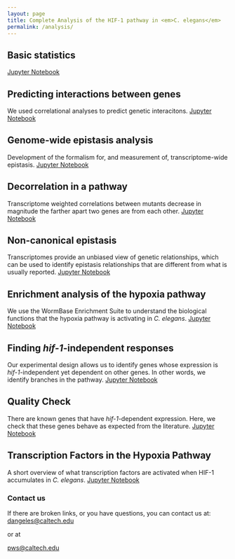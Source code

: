 ```yaml
---
layout: page
title: Complete Analysis of the HIF-1 pathway in <em>C. elegans</em>
permalink: /analysis/
---
```


## Basic statistics
<a href="{{ site.baseurl }}/analysis_notebooks/basic_statistics_1.html"> Jupyter Notebook</a>

## Predicting interactions between genes
We used correlational analyses to predict genetic interacitons.
<a href="{{ site.baseurl }}/analysis_notebooks/predicting_interactions_2.html"> Jupyter Notebook</a>

## Genome-wide epistasis analysis
Development of the formalism for, and measurement of, transcriptome-wide epistasis.
<a href="{{ site.baseurl }}/analysis_notebooks/epistasis_6.html"> Jupyter Notebook</a>

## Decorrelation in a pathway
Transcriptome weighted correlations between mutants decrease in magnitude the
farther apart two genes are from each other.
<a href="{{ site.baseurl }}/analysis_notebooks/decorrelation_9.html"> Jupyter Notebook</a>

## Non-canonical epistasis
Transcriptomes provide an unbiased view of genetic relationships, which can be used
to identify epistasis relationships that are different from what is usually reported.
<a href="{{ site.baseurl }}/analysis_notebooks/non_canonical_epistasis_7.html"> Jupyter Notebook</a>

## Enrichment analysis of the hypoxia pathway
We use the WormBase Enrichment Suite to understand the biological functions that
the hypoxia pathway is activating in *C. elegans*.
<a href="{{ site.baseurl }}/analysis_notebooks/enrichment_of_hypoxia_pathway_3.html"> Jupyter Notebook</a>

## Finding *hif-1*-independent responses
Our experimental design allows us to identify genes whose expression is
*hif-1*-independent yet dependent on other genes. In other words, we identify
branches in the pathway.
<a href="{{ site.baseurl }}/analysis_notebooks/decoupled_transcriptome_ea_4.html"> Jupyter Notebook</a>

## Quality Check
There are known genes that have *hif-1*-dependent expression. Here, we check that
these genes behave as expected from the literature.
<a href="{{ site.baseurl }}/analysis_notebooks/quality_check_5.html"> Jupyter Notebook</a>

## Transcription Factors in the Hypoxia Pathway
A short overview of what transcription factors are activated when HIF-1 accumulates
in *C. elegans*.
<a href="{{ site.baseurl }}/analysis_notebooks/tf_in_hypoxia_9.html"> Jupyter Notebook</a>


### Contact us
If there are broken links, or you have questions, you can contact us at:
[dangeles@caltech.edu](mailto:dangeles@caltech.edu)

or at

[pws@caltech.edu](mailto:pws@caltech.edu)
